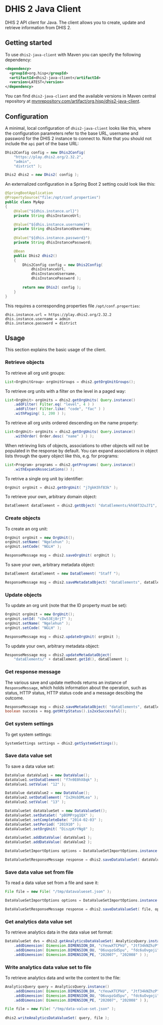 # DHIS 2 Java Client

DHIS 2 API client for Java. The client allows you to create, update and retrieve information from DHIS 2.

## Getting started

To use `dhis2-java-client` with Maven you can specify the following dependency:

```xml
<dependency>
  <groupId>org.hisp</groupId>
  <artifactId>dhis2-java-client</artifactId>
  <version>LATEST</version>
</dependency>
```

You can find `dhis2-java-client` and the available versions in Maven central repository at [mvnrepository.com/artifact/org.hisp/dhis2-java-client](https://mvnrepository.com/artifact/org.hisp/dhis2-java-client).

## Configuration

A minimal, local configuration of `dhis2-java-client` looks like this, where the configuration parameters refer to the base URL, username and password for the DHIS 2 instance to connect to. Note that you should not include the `api` part of the base URL:

```java
Dhis2Config config = new Dhis2Config( 
    "https://play.dhis2.org/2.32.2", 
    "admin", 
    "district" );

Dhis2 dhis2 = new Dhis2( config );
```
An externalized configuration in a Spring Boot 2 setting could look like this:

```java
@SpringBootApplication
@PropertySource("file:/opt/conf.properties")
public class MyApp
{  
    @Value("${dhis.instance.url}")
    private String dhisInstanceUrl;

    @Value("${dhis.instance.username}")
    private String dhisInstanceUsername;
    
    @Value("${dhis.instance.password}")
    private String dhisInstancePassword;

    @Bean
    public Dhis2 dhis2()
    {
        Dhis2Config config = new Dhis2Config( 
            dhisInstanceUrl, 
            dhisInstanceUsername, 
            dhisInstancePassword );
        
        return new Dhis2( config );
    }
}
```

This requires a corresponding properties file `/opt/conf.properties`:

```properties
dhis.instance.url = https://play.dhis2.org/2.32.2
dhis.instance.username = admin
dhis.instance.password = district
```

## Usage

This section explains the basic usage of the client.

### Retrieve objects

To retrieve all org unit groups:

```java
List<OrgUnitGroup> orgUnitGroups = dhis2.getOrgUnitGroups();
```

To retrieve org units with a filter on the level in a paged way:

```java
List<OrgUnit> orgUnits = dhis2.getOrgUnits( Query.instance()
    .addFilter( Filter.eq( "level", 4 ) )
    .addFilter( Filter.like( "code", "fac" ) )
    .withPaging( 1, 200 ) );
```

To retrieve all org units ordered descending on the name property:

```java
List<OrgUnit> orgUnits = dhis2.getOrgUnits( Query.instance()
    .withOrder( Order.desc( "name" ) ) );
```

When retrieving lists of objects, associations to other objects will not 
be populated in the response by default. You can expand associations in 
object lists through the query object like this, e.g. for programs:

```java
List<Program> programs = dhis2.getPrograms( Query.instance()
    .withExpandAssociations() );
```

To retrive a single org unit by identifier:

```java
OrgUnit orgUnit = dhis2.getOrgUnit( "j7gkH3hf83k" );
```

To retrieve your own, arbitrary domain object:

```java
DataElement dataElement = dhis2.getObject( "dataElements/khG6T32uJ71", DataElement.class );
```

### Create objects

To create an org unit:

```java
OrgUnit orgUnit = new OrgUnit();
orgUnit.setName( "Ngelehun" );
orgUnit.setCode( "NGLH" );

ResponseMessage msg = dhis2.saveOrgUnit( orgUnit );
```

To save your own, arbitrary metadata object:

```java
DataElement dataElement = new DataElement( "Staff ");

ResponseMessage msg = dhis2.saveMetadataObject( "dataElements", dataElement );
```

### Update objects

To update an org unit (note that the ID property must be set):

```java
OrgUnit orgUnit = new OrgUnit();
orgUnit.setId( "cDw53Ej8rjT" );
orgUnit.setName( "Ngelehun" );
orgUnit.setCode( "NGLH" );

ResponseMessage msg = dhis2.updateOrgUnit( orgUnit );
```

To update your own, arbitrary metadata object:

```java
ResponseMessage msg = dhis2.updateMetadataObject( 
    "dataElements/" + dataElement.getId(), dataElement );
```

### Get response message

The various save and update methods returns an instance of `ResponseMessage`, which holds information about the operation, such as status, HTTP status, HTTP status code and a message descibing the outcome.

```java
ResponseMessage msg = dhis2.saveMetadataObject( "dataElements", dataElement );
boolean success = msg.getHttpStatus().is2xxSuccessful();
```

### Get system settings

To get system settings:

```java
SystemSettings settings = dhis2.getSystemSettings();
```

### Save data value set

To save a data value set:

```java
DataValue dataValue1 = new DataValue();
dataValue1.setDataElement( "f7n9E0hX8qk" );
dataValue1.setValue( "12" );

DataValue dataValue2 = new DataValue();
dataValue2.setDataElement( "Ix2HsbDMLea" );
dataValue2.setValue( "13" );

DataValueSet dataValueSet = new DataValueSet();
dataValueSet.setDataSet( "pBOMPrpg1QX" );
dataValueSet.setCompleteDate( "2014-02-03" );
dataValueSet.setPeriod( "201910" );
dataValueSet.setOrgUnit( "DiszpKrYNg8" );

dataValueSet.addDataValue( dataValue1 );
dataValueSet.addDataValue( dataValue2 );

DataValueSetImportOptions options = DataValueSetImportOptions.instance();

DataValueSetResponseMessage response = dhis2.saveDataValueSet( dataValueSet, options );
```

### Save data value set from file

To read a data value set from a file and save it:

```java
File file = new File( "/tmp/datavalueset.json" );

DataValueSetImportOptions options = DataValueSetImportOptions.instance();

DataValueSetResponseMessage response = dhis2.saveDataValueSet( file, options );
```

### Get analytics data value set

To retrieve analytics data in the data value set format:

```java
DataValueSet dvs = dhis2.getAnalyticsDataValueSet( AnalyticsQuery.instance()
    .addDimension( Dimension.DIMENSION_DX, "cYeuwXTCPkU", "Jtf34kNZhzP" )
    .addDimension( Dimension.DIMENSION_OU, "O6uvpzGd5pu", "fdc6uOvgoji" )
    .addDimension( Dimension.DIMENSION_PE, "202007", "202008" ) );
```

### Write analytics data value set to file

To retrieve analytics data and write the content to the file:

```java
AnalyticsQuery query = AnalyticsQuery.instance()
    .addDimension( Dimension.DIMENSION_DX, "cYeuwXTCPkU", "Jtf34kNZhzP" )
    .addDimension( Dimension.DIMENSION_OU, "O6uvpzGd5pu", "fdc6uOvgoji" )
    .addDimension( Dimension.DIMENSION_PE, "202007", "202008" ) );

File file = new File( "/tmp/data-value-set.json" );
    
dhis2.writeAnalyticsDataValueSet( query, file );
```

